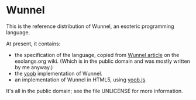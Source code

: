 Wunnel
======

This is the reference distribution of Wunnel, an esoteric programming
language.

At present, it contains:

*   the specification of the language, copied from [Wunnel article][] on
    the esolangs.org wiki.  (Which is in the public domain and was mostly
    written by me anyway.)
*   the [yoob][] implementation of Wunnel.
*   an implementation of Wunnel in HTML5, using [yoob.js][].

It's all in the public domain; see the file UNLICENSE for more information.

[Wunnel article]: http://esolangs.org/wiki/Wunnel
[yoob]: http://catseye.tc/node/yoob
[yoob.js]: http://catseye.tc/node/yoob.js
